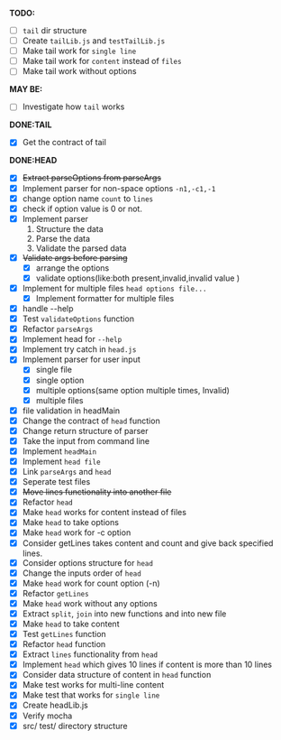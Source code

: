**TODO:**
- [ ] `tail` dir structure
- [ ] Create `tailLib.js` and `testTailLib.js`
- [ ] Make tail work for `single line`
- [ ] Make tail work for `content` instead of `files`
- [ ] Make tail work without options

**MAY BE:**
- [ ] Investigate how `tail` works


**DONE:TAIL**
- [x] Get the contract of tail


**DONE:HEAD**
- [x] ~~Extract parseOptions from parseArgs~~
- [x] Implement parser for non-space options `-n1,-c1,-1`
- [x] change option name `count` to `lines`
- [x] check if option value is 0 or not.
- [x] Implement parser
  1. Structure the data
  2. Parse the data
  3. Validate the parsed data
- [x] ~~Validate args before parsing~~
  - [x] arrange the options
  - [x] validate options(like:both present,invalid,invalid value )
- [x] Implement for multiple files `head options file...`
  - [x] Implement formatter for multiple files
- [x] handle --help
- [x] Test `validateOptions` function
- [x] Refactor `parseArgs`
- [x] Implement head for `--help`
- [x] Implement try catch in `head.js`
- [x] Implement parser for user input
  - [x] single file
  - [x] single option
  - [x] multiple options(same option multiple times, Invalid)
  - [x] multiple files
- [x] file validation in headMain
- [x] Change the contract of `head` function
- [x] Change return structure of parser
- [x] Take the input from command line
- [x] Implement `headMain`
- [x] Implement `head file`
- [x] Link `parseArgs` and `head`
- [x] Seperate test files
- [x] ~~Move lines functionality into another file~~
- [x] Refactor `head`
- [x] Make `head` works for content instead of files
- [x] Make `head` to take options
- [x] Make `head` work for -c option
- [x] Consider getLines takes content and count and give back specified lines.
- [x] Consider options structure for `head`
- [x] Change the inputs order of `head`
- [x] Make `head` work for count option (-n)
- [x] Refactor `getLines`
- [x] Make `head` work without any options
- [x] Extract `split`, `join` into new functions and into new file
- [x] Make `head` to take content
- [x] Test `getLines` function
- [x] Refactor `head` function
- [x] Extract `lines` functionality from `head`
- [x] Implement `head` which gives 10 lines if content is more than 10 lines
- [x] Consider data structure of content in `head` function
- [x] Make test works for multi-line content
- [x] Make test that works for `single line`
- [x] Create headLib.js
- [x] Verify mocha
- [x] src/ test/ directory structure
